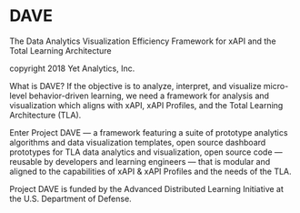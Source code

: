 # DAVE
The Data Analytics Visualization Efficiency Framework for xAPI and the Total Learning Architecture

copyright 2018 Yet Analytics, Inc.

What is DAVE?
If the objective is to analyze, interpret, and visualize micro-level behavior-driven learning, we need a framework for analysis and visualization which aligns with xAPI, xAPI Profiles, and the Total Learning Architecture (TLA).

Enter Project DAVE — a framework featuring a suite of prototype analytics algorithms and data visualization templates, open source dashboard prototypes for TLA data analytics and visualization, open source code — reusable by developers and learning engineers — that is modular and aligned to the capabilities of xAPI & xAPI Profiles and the needs of the TLA.

Project DAVE is funded by the Advanced Distributed Learning Initiative at the U.S. Department of Defense.
